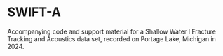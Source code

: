 # SWIFT-A
Accompanying code and support material for a Shallow Water I Fracture Tracking and Acoustics data set, recorded on Portage Lake, Michigan in 2024.
